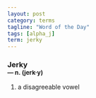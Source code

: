 ```yaml
---
layout: post
category: terms
tagline: "Word of the Day"
tags: [alpha_j]
term: jerky
---
```


<h3>Jerky<br/> <small>&mdash; n. (jerk<span>&middot;</span>y)</small></h3>
<p><ol><li>a disagreeable vowel</li>
</ol></p>
